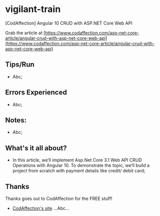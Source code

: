 # vigilant-train
[CodAffection] Angular 10 CRUD with ASP.NET Core Web API

Grab the article at [https://www.codaffection.com/asp-net-core-article/angular-crud-with-asp-net-core-web-api](https://www.codaffection.com/asp-net-core-article/angular-crud-with-asp-net-core-web-api)

## Tips/Run

* Abc;

## Errors Experienced

* Abc;

## Notes:

* Abc;

## What's it all about?

* In this article, we’ll implement Asp.Net Core 3.1 Web API CRUD Operations with Angular 10. To demonstrate the topic, we’ll build a project from scratch with payment details like credit/ debit card;

## Thanks

Thanks goes out to CodAffection for the FREE stuff!

* [CodAffection's site](https://www.codaffection.com/) ...Abc...
